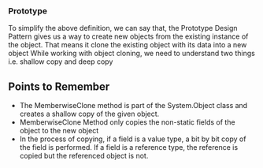 ### Prototype 
To simplify the above definition, we can say that, the Prototype Design Pattern gives us a way to create new objects from the existing instance of the object. That means it clone the existing object with its data into a new object
While working with object cloning, we need to understand two things i.e. shallow copy and deep copy

## Points to Remember
* The MemberwiseClone method is part of the System.Object class and creates a shallow copy of the given object. 
* MemberwiseClone Method only copies the non-static fields of the object to the new object
* In the process of copying, if a field is a value type, a bit by bit copy of the field is performed. If a field is a reference type, the reference is copied but the referenced object is not.
